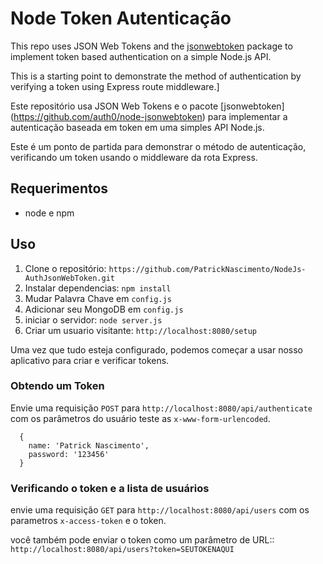 # Node Token Autenticação

This repo uses JSON Web Tokens and the [jsonwebtoken](https://github.com/auth0/node-jsonwebtoken) package to implement token based authentication on a simple Node.js API.

This is a starting point to demonstrate the method of authentication by verifying a token using Express route middleware.]


Este repositório usa JSON Web Tokens e o pacote [jsonwebtoken] (https://github.com/auth0/node-jsonwebtoken) para implementar a autenticação baseada em token em uma simples API Node.js.

Este é um ponto de partida para demonstrar o método de autenticação, verificando um token usando o middleware da rota Express.


## Requerimentos

- node e npm

## Uso

1. Clone o repositório: `https://github.com/PatrickNascimento/NodeJs-AuthJsonWebToken.git`
2. Instalar dependencias: `npm install`
3. Mudar Palavra Chave em `config.js`
4. Adicionar seu MongoDB em  `config.js`
5. iniciar o servidor: `node server.js`
6. Criar um usuario visitante: `http://localhost:8080/setup`

Uma vez que tudo esteja configurado, podemos começar a usar nosso aplicativo para criar e verificar tokens.

### Obtendo um Token

Envie uma requisição  `POST` para `http://localhost:8080/api/authenticate` com os parâmetros do usuário teste as `x-www-form-urlencoded`. 

```
  {
    name: 'Patrick Nascimento',
    password: '123456'
  }
```

### Verificando o token e a lista de usuários

envie uma requisição  `GET` para `http://localhost:8080/api/users` com os parametros `x-access-token` e o token.

você também pode enviar o token como um parâmetro de URL:: `http://localhost:8080/api/users?token=SEUTOKENAQUI`


